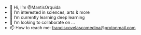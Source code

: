 - 👋 Hi, I’m @MantisOrquida
- 👀 I’m interested in sciences, arts & more
- 🌱 I’m currently learning deep learning
- 💞️ I’m looking to collaborate on ...
- 📫 How to reach me: franciscovelascomedina@protonmail.com

<!---
MantisOrquida/MantisOrquida is a ✨ special ✨ repository because its `README.md` (this file) appears on your GitHub profile.
You can click the Preview link to take a look at your changes.
--->
